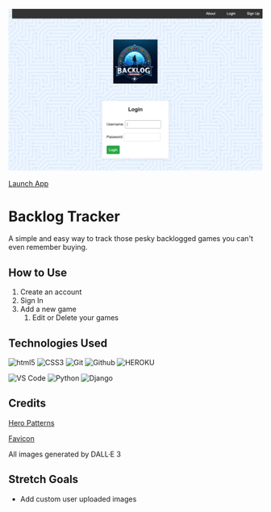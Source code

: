 ![Backlog Tracker](./main_app/static/images/screenshot.png)

[Launch App](https://game-backlog-tracker-90ad5c8497e5.herokuapp.com)

# Backlog Tracker
A simple and easy way to track those pesky backlogged games you can't even remember buying.

## How to Use
1. Create an account
2. Sign In
3. Add a new game
    1. Edit or Delete your games

## Technologies Used
![html5](https://img.shields.io/badge/HTML5-E34F26?style=for-the-badge&logo=html5&logoColor=white)
![CSS3](https://img.shields.io/badge/CSS3-1572B6?style=for-the-badge&logo=css3&logoColor=white)
![Git](https://img.shields.io/badge/GIT-E44C30?style=for-the-badge&logo=git&logoColor=white)
![Github](https://img.shields.io/badge/GitHub-100000?style=for-the-badge&logo=github&logoColor=white)
![HEROKU](https://img.shields.io/badge/Heroku-430098?style=for-the-badge&logo=heroku&logoColor=white)

![VS Code](https://img.icons8.com/?size=100&id=9OGIyU8hrxW5&format=png&color=000000)
![Python](https://img.icons8.com/?size=100&id=13441&format=png&color=000000)
![Django](https://img.icons8.com/?size=100&id=IuuVVwsdTi2v&format=png&color=000000)

## Credits
[Hero Patterns](https://heropatterns.com)

[Favicon](https://icons8.com/icons/set/favicon-game)

All images generated by DALL·E 3

## Stretch Goals
* Add custom user uploaded images